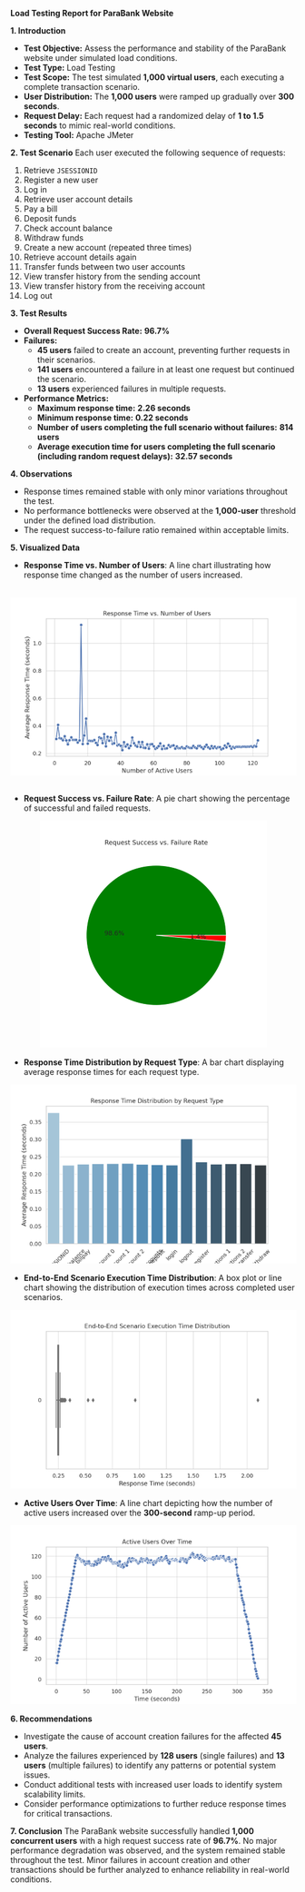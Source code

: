 **Load Testing Report for ParaBank Website**

**1. Introduction**
- **Test Objective:** Assess the performance and stability of the ParaBank website under simulated load conditions.
- **Test Type:** Load Testing
- **Test Scope:** The test simulated **1,000 virtual users**, each executing a complete transaction scenario.
- **User Distribution:** The **1,000 users** were ramped up gradually over **300 seconds**.
- **Request Delay:** Each request had a randomized delay of **1 to 1.5 seconds** to mimic real-world conditions.
- **Testing Tool:** Apache JMeter

**2. Test Scenario**
Each user executed the following sequence of requests:
1. Retrieve `JSESSIONID`
2. Register a new user
3. Log in
4. Retrieve user account details
5. Pay a bill
6. Deposit funds
7. Check account balance
8. Withdraw funds
9. Create a new account (repeated three times)
10. Retrieve account details again
11. Transfer funds between two user accounts
12. View transfer history from the sending account
13. View transfer history from the receiving account
14. Log out

**3. Test Results**
- **Overall Request Success Rate:** **96.7%**
- **Failures:**
  - **45 users** failed to create an account, preventing further requests in their scenarios.
  - **141 users** encountered a failure in at least one request but continued the scenario.
  - **13 users** experienced failures in multiple requests.
- **Performance Metrics:**
  - **Maximum response time:** **2.26 seconds**
  - **Minimum response time:** **0.22 seconds**
  - **Number of users completing the full scenario without failures:** **814 users**
  - **Average execution time for users completing the full scenario (including random request delays):** **32.57 seconds**
  
**4. Observations**
- Response times remained stable with only minor variations throughout the test.
- No performance bottlenecks were observed at the **1,000-user** threshold under the defined load distribution.
- The request success-to-failure ratio remained within acceptable limits.

**5. Visualized Data**

- **Response Time vs. Number of Users**: A line chart illustrating how response time changed as the number of users increased.

<style>
  .center-img {
    display: block;
    margin-left: auto;
    margin-right: auto;
    width: 500 px;
  }
</style>

<br>

<img class="center-img" src="https://raw.githubusercontent.com/Abdelrahman-AA/Automated-Testing-Framework/main/Parabank_Load_Test/response_vs_users_plot_en.png" alt="Response Time">

<br>



- **Request Success vs. Failure Rate**: A pie chart showing the percentage of successful and failed requests.
  
<p align="center">
  <img src="https://raw.githubusercontent.com/Abdelrahman-AA/Automated-Testing-Framework/main/Parabank_Load_Test/success_rate_plot_en.png" alt="Response Time">
</p>


- **Response Time Distribution by Request Type**: A bar chart displaying average response times for each request type.
  
![Response Time Distribution by Request Type](https://github.com/Abdelrahman-AA/Automated-Testing-Framework/blob/main/Parabank_Load_Test/response_by_request_plot_en.png)


- **End-to-End Scenario Execution Time Distribution**: A box plot or line chart showing the distribution of execution times across completed user scenarios.
  
![End-to-End Scenario Execution Time Distribution](https://github.com/Abdelrahman-AA/Automated-Testing-Framework/blob/main/Parabank_Load_Test/scenario_response_distribution_plot_en.png)


- **Active Users Over Time**: A line chart depicting how the number of active users increased over the **300-second** ramp-up period.
  
![Active Users Over Time](https://github.com/Abdelrahman-AA/Automated-Testing-Framework/blob/main/Parabank_Load_Test/users_over_time_plot_en.png)


**6. Recommendations**
- Investigate the cause of account creation failures for the affected **45 users**.
- Analyze the failures experienced by **128 users** (single failures) and **13 users** (multiple failures) to identify any patterns or potential system issues.
- Conduct additional tests with increased user loads to identify system scalability limits.
- Consider performance optimizations to further reduce response times for critical transactions.

**7. Conclusion**
The ParaBank website successfully handled **1,000 concurrent users** with a high request success rate of **96.7%**. No major performance degradation was observed, and the system remained stable throughout the test. Minor failures in account creation and other transactions should be further analyzed to enhance reliability in real-world conditions.


